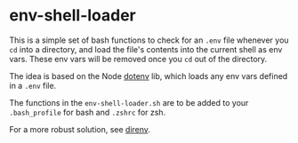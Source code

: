 # env-shell-loader

This is a simple set of bash functions to check for an `.env` file whenever you `cd` into a directory, and load the file's contents into the current shell as env vars. These env vars will be removed once you `cd` out of the directory.

The idea is based on the Node [dotenv](https://www.npmjs.com/package/dotenv) lib, which loads any env vars defined in a `.env` file.

The functions in the `env-shell-loader.sh` are to be added to your `.bash_profile` for bash and `.zshrc` for zsh.

For a more robust solution, see [direnv](https://direnv.net/).
